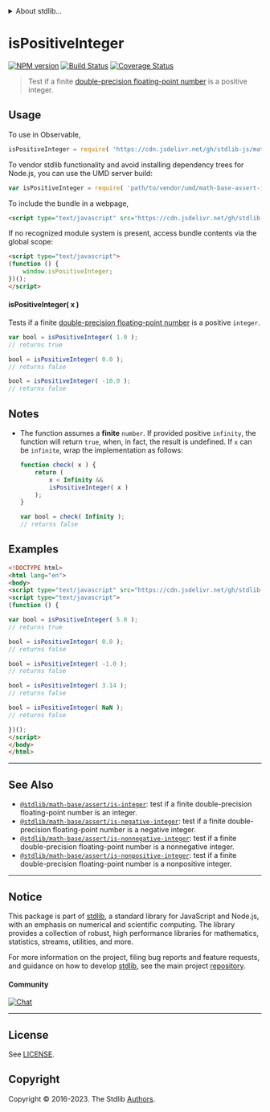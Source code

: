<!--

@license Apache-2.0

Copyright (c) 2018 The Stdlib Authors.

Licensed under the Apache License, Version 2.0 (the "License");
you may not use this file except in compliance with the License.
You may obtain a copy of the License at

   http://www.apache.org/licenses/LICENSE-2.0

Unless required by applicable law or agreed to in writing, software
distributed under the License is distributed on an "AS IS" BASIS,
WITHOUT WARRANTIES OR CONDITIONS OF ANY KIND, either express or implied.
See the License for the specific language governing permissions and
limitations under the License.

-->


<details>
  <summary>
    About stdlib...
  </summary>
  <p>We believe in a future in which the web is a preferred environment for numerical computation. To help realize this future, we've built stdlib. stdlib is a standard library, with an emphasis on numerical and scientific computation, written in JavaScript (and C) for execution in browsers and in Node.js.</p>
  <p>The library is fully decomposable, being architected in such a way that you can swap out and mix and match APIs and functionality to cater to your exact preferences and use cases.</p>
  <p>When you use stdlib, you can be absolutely certain that you are using the most thorough, rigorous, well-written, studied, documented, tested, measured, and high-quality code out there.</p>
  <p>To join us in bringing numerical computing to the web, get started by checking us out on <a href="https://github.com/stdlib-js/stdlib">GitHub</a>, and please consider <a href="https://opencollective.com/stdlib">financially supporting stdlib</a>. We greatly appreciate your continued support!</p>
</details>

# isPositiveInteger

[![NPM version][npm-image]][npm-url] [![Build Status][test-image]][test-url] [![Coverage Status][coverage-image]][coverage-url] <!-- [![dependencies][dependencies-image]][dependencies-url] -->

> Test if a finite [double-precision floating-point number][ieee754] is a positive integer.



<section class="usage">

## Usage

To use in Observable,

```javascript
isPositiveInteger = require( 'https://cdn.jsdelivr.net/gh/stdlib-js/math-base-assert-is-positive-integer@umd/browser.js' )
```

To vendor stdlib functionality and avoid installing dependency trees for Node.js, you can use the UMD server build:

```javascript
var isPositiveInteger = require( 'path/to/vendor/umd/math-base-assert-is-positive-integer/index.js' )
```

To include the bundle in a webpage,

```html
<script type="text/javascript" src="https://cdn.jsdelivr.net/gh/stdlib-js/math-base-assert-is-positive-integer@umd/browser.js"></script>
```

If no recognized module system is present, access bundle contents via the global scope:

```html
<script type="text/javascript">
(function () {
    window.isPositiveInteger;
})();
</script>
```

#### isPositiveInteger( x )

Tests if a finite [double-precision floating-point number][ieee754] is a positive `integer`.

```javascript
var bool = isPositiveInteger( 1.0 );
// returns true

bool = isPositiveInteger( 0.0 );
// returns false

bool = isPositiveInteger( -10.0 );
// returns false
```

</section>

<!-- /.usage -->

<section class="notes">

## Notes

-   The function assumes a **finite** `number`. If provided positive `infinity`, the function will return `true`, when, in fact, the result is undefined. If `x` can be `infinite`, wrap the implementation as follows:

    ```javascript
    function check( x ) {
        return (
            x < Infinity &&
            isPositiveInteger( x )
        );
    }

    var bool = check( Infinity );
    // returns false
    ```

</section>

<!-- /.notes -->

<section class="examples">

## Examples

<!-- eslint no-undef: "error" -->

```html
<!DOCTYPE html>
<html lang="en">
<body>
<script type="text/javascript" src="https://cdn.jsdelivr.net/gh/stdlib-js/math-base-assert-is-positive-integer@umd/browser.js"></script>
<script type="text/javascript">
(function () {

var bool = isPositiveInteger( 5.0 );
// returns true

bool = isPositiveInteger( 0.0 );
// returns false

bool = isPositiveInteger( -1.0 );
// returns false

bool = isPositiveInteger( 3.14 );
// returns false

bool = isPositiveInteger( NaN );
// returns false

})();
</script>
</body>
</html>
```

</section>

<!-- /.examples -->

<!-- Section for related `stdlib` packages. Do not manually edit this section, as it is automatically populated. -->

<section class="related">

* * *

## See Also

-   <span class="package-name">[`@stdlib/math-base/assert/is-integer`][@stdlib/math/base/assert/is-integer]</span><span class="delimiter">: </span><span class="description">test if a finite double-precision floating-point number is an integer.</span>
-   <span class="package-name">[`@stdlib/math-base/assert/is-negative-integer`][@stdlib/math/base/assert/is-negative-integer]</span><span class="delimiter">: </span><span class="description">test if a finite double-precision floating-point number is a negative integer.</span>
-   <span class="package-name">[`@stdlib/math-base/assert/is-nonnegative-integer`][@stdlib/math/base/assert/is-nonnegative-integer]</span><span class="delimiter">: </span><span class="description">test if a finite double-precision floating-point number is a nonnegative integer.</span>
-   <span class="package-name">[`@stdlib/math-base/assert/is-nonpositive-integer`][@stdlib/math/base/assert/is-nonpositive-integer]</span><span class="delimiter">: </span><span class="description">test if a finite double-precision floating-point number is a nonpositive integer.</span>

</section>

<!-- /.related -->

<!-- Section for all links. Make sure to keep an empty line after the `section` element and another before the `/section` close. -->


<section class="main-repo" >

* * *

## Notice

This package is part of [stdlib][stdlib], a standard library for JavaScript and Node.js, with an emphasis on numerical and scientific computing. The library provides a collection of robust, high performance libraries for mathematics, statistics, streams, utilities, and more.

For more information on the project, filing bug reports and feature requests, and guidance on how to develop [stdlib][stdlib], see the main project [repository][stdlib].

#### Community

[![Chat][chat-image]][chat-url]

---

## License

See [LICENSE][stdlib-license].


## Copyright

Copyright &copy; 2016-2023. The Stdlib [Authors][stdlib-authors].

</section>

<!-- /.stdlib -->

<!-- Section for all links. Make sure to keep an empty line after the `section` element and another before the `/section` close. -->

<section class="links">

[npm-image]: http://img.shields.io/npm/v/@stdlib/math-base-assert-is-positive-integer.svg
[npm-url]: https://npmjs.org/package/@stdlib/math-base-assert-is-positive-integer

[test-image]: https://github.com/stdlib-js/math-base-assert-is-positive-integer/actions/workflows/test.yml/badge.svg?branch=v0.1.0
[test-url]: https://github.com/stdlib-js/math-base-assert-is-positive-integer/actions/workflows/test.yml?query=branch:v0.1.0

[coverage-image]: https://img.shields.io/codecov/c/github/stdlib-js/math-base-assert-is-positive-integer/main.svg
[coverage-url]: https://codecov.io/github/stdlib-js/math-base-assert-is-positive-integer?branch=main

<!--

[dependencies-image]: https://img.shields.io/david/stdlib-js/math-base-assert-is-positive-integer.svg
[dependencies-url]: https://david-dm.org/stdlib-js/math-base-assert-is-positive-integer/main

-->

[chat-image]: https://img.shields.io/gitter/room/stdlib-js/stdlib.svg
[chat-url]: https://app.gitter.im/#/room/#stdlib-js_stdlib:gitter.im

[stdlib]: https://github.com/stdlib-js/stdlib

[stdlib-authors]: https://github.com/stdlib-js/stdlib/graphs/contributors

[umd]: https://github.com/umdjs/umd
[es-module]: https://developer.mozilla.org/en-US/docs/Web/JavaScript/Guide/Modules

[deno-url]: https://github.com/stdlib-js/math-base-assert-is-positive-integer/tree/deno
[umd-url]: https://github.com/stdlib-js/math-base-assert-is-positive-integer/tree/umd
[esm-url]: https://github.com/stdlib-js/math-base-assert-is-positive-integer/tree/esm
[branches-url]: https://github.com/stdlib-js/math-base-assert-is-positive-integer/blob/main/branches.md

[stdlib-license]: https://raw.githubusercontent.com/stdlib-js/math-base-assert-is-positive-integer/main/LICENSE

[ieee754]: https://en.wikipedia.org/wiki/IEEE_754-1985

<!-- <related-links> -->

[@stdlib/math/base/assert/is-integer]: https://github.com/stdlib-js/math-base-assert-is-integer/tree/umd

[@stdlib/math/base/assert/is-negative-integer]: https://github.com/stdlib-js/math-base-assert-is-negative-integer/tree/umd

[@stdlib/math/base/assert/is-nonnegative-integer]: https://github.com/stdlib-js/math-base-assert-is-nonnegative-integer/tree/umd

[@stdlib/math/base/assert/is-nonpositive-integer]: https://github.com/stdlib-js/math-base-assert-is-nonpositive-integer/tree/umd

<!-- </related-links> -->

</section>

<!-- /.links -->
